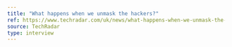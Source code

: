 ```yaml
---
title: "What happens when we unmask the hackers?"
ref: https://www.techradar.com/uk/news/what-happens-when-we-unmask-the-hackers
source: TechRadar
type: interview
---
```

